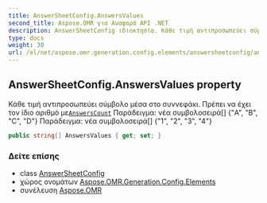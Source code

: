 ```yaml
---
title: AnswerSheetConfig.AnswersValues
second_title: Aspose.OMR για Αναφορά API .NET
description: AnswerSheetConfig ιδιοκτησία. Κάθε τιμή αντιπροσωπεύει σύμβολο μέσα στο συννεφάκι. Πρέπει να έχει τον ίδιο αριθμό μεAnswersCount Παράδειγμα νέα συμβολοσειρά A B C D Παράδειγμα νέα συμβολοσειρά 1 2 3 4
type: docs
weight: 30
url: /el/net/aspose.omr.generation.config.elements/answersheetconfig/answersvalues/
---
```

## AnswerSheetConfig.AnswersValues property

Κάθε τιμή αντιπροσωπεύει σύμβολο μέσα στο συννεφάκι. Πρέπει να έχει τον ίδιο αριθμό με[`AnswersCount`](../answerscount/) Παράδειγμα: νέα συμβολοσειρά[] {"A", "B", "C", "D"} Παράδειγμα: νέα συμβολοσειρά[] {"1", "2", "3", "4"}

```csharp
public string[] AnswersValues { get; set; }
```

### Δείτε επίσης

* class [AnswerSheetConfig](../)
* χώρος ονομάτων [Aspose.OMR.Generation.Config.Elements](../../answersheetconfig/)
* συνέλευση [Aspose.OMR](../../../)


